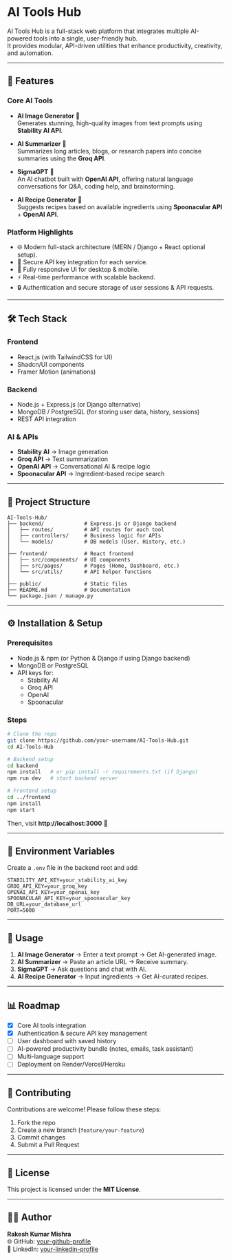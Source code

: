 # AI Tools Hub

AI Tools Hub is a full-stack web platform that integrates multiple AI-powered tools into a single, user-friendly hub.  
It provides modular, API-driven utilities that enhance productivity, creativity, and automation.

---

## 🚀 Features

### Core AI Tools
- **AI Image Generator** 🎨  
  Generates stunning, high-quality images from text prompts using **Stability AI API**.

- **AI Summarizer** 📝  
  Summarizes long articles, blogs, or research papers into concise summaries using the **Groq API**.

- **SigmaGPT** 🤖  
  An AI chatbot built with **OpenAI API**, offering natural language conversations for Q&A, coding help, and brainstorming.

- **AI Recipe Generator** 🍳  
  Suggests recipes based on available ingredients using **Spoonacular API** + **OpenAI API**.

### Platform Highlights
- 🌐 Modern full-stack architecture (MERN / Django + React optional setup).
- 🔑 Secure API key integration for each service.
- 📱 Fully responsive UI for desktop & mobile.
- ⚡ Real-time performance with scalable backend.
- 🔒 Authentication and secure storage of user sessions & API requests.

---

## 🛠️ Tech Stack

### Frontend
- React.js (with TailwindCSS for UI)
- Shadcn/UI components
- Framer Motion (animations)

### Backend
- Node.js + Express.js (or Django alternative)
- MongoDB / PostgreSQL (for storing user data, history, sessions)
- REST API integration

### AI & APIs
- **Stability AI** → Image generation  
- **Groq API** → Text summarization  
- **OpenAI API** → Conversational AI & recipe logic  
- **Spoonacular API** → Ingredient-based recipe search  

---

## 📂 Project Structure

```
AI-Tools-Hub/
├── backend/             # Express.js or Django backend
│   ├── routes/          # API routes for each tool
│   ├── controllers/     # Business logic for APIs
│   └── models/          # DB models (User, History, etc.)
│
├── frontend/            # React frontend
│   ├── src/components/  # UI components
│   ├── src/pages/       # Pages (Home, Dashboard, etc.)
│   └── src/utils/       # API helper functions
│
├── public/              # Static files
├── README.md            # Documentation
└── package.json / manage.py
```

---

## ⚙️ Installation & Setup

### Prerequisites
- Node.js & npm (or Python & Django if using Django backend)
- MongoDB or PostgreSQL
- API keys for:
  - Stability AI
  - Groq API
  - OpenAI
  - Spoonacular

### Steps
```bash
# Clone the repo
git clone https://github.com/your-username/AI-Tools-Hub.git
cd AI-Tools-Hub

# Backend setup
cd backend
npm install   # or pip install -r requirements.txt (if Django)
npm run dev   # start backend server

# Frontend setup
cd ../frontend
npm install
npm start
```

Then, visit **http://localhost:3000** 🚀

---

## 🔑 Environment Variables

Create a `.env` file in the backend root and add:
```
STABILITY_API_KEY=your_stability_ai_key
GROQ_API_KEY=your_groq_key
OPENAI_API_KEY=your_openai_key
SPOONACULAR_API_KEY=your_spoonacular_key
DB_URL=your_database_url
PORT=5000
```

---

## 📖 Usage

1. **AI Image Generator** → Enter a text prompt → Get AI-generated image.
2. **AI Summarizer** → Paste an article URL → Receive summary.
3. **SigmaGPT** → Ask questions and chat with AI.
4. **AI Recipe Generator** → Input ingredients → Get AI-curated recipes.

---

## 📊 Roadmap

- [x] Core AI tools integration  
- [x] Authentication & secure API key management  
- [ ] User dashboard with saved history  
- [ ] AI-powered productivity bundle (notes, emails, task assistant)  
- [ ] Multi-language support  
- [ ] Deployment on Render/Vercel/Heroku  

---

## 🤝 Contributing

Contributions are welcome! Please follow these steps:
1. Fork the repo
2. Create a new branch (`feature/your-feature`)
3. Commit changes
4. Submit a Pull Request

---

## 📜 License

This project is licensed under the **MIT License**.

---

## 👨‍💻 Author

**Rakesh Kumar Mishra**  
🌐 GitHub: [your-github-profile](https://github.com/your-username)  
💼 LinkedIn: [your-linkedin-profile](https://linkedin.com/in/your-profile)

